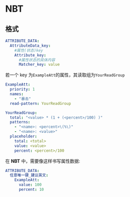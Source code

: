 # NBT

## 格式

```yaml
ATTRIBUTE_DATA:
  AttributeData_key:
    #属性(状态)key
    Attribute_key:
      #属性状态的具体内容
      Matcher_key: value
```

若一个 key 为`ExampleAtt`的属性，其读取组为`YourReadGroup`

```yaml
ExampleAtt:
  priority: 1
  names:
    - "暴击"
  read-pattern: YourReadGroup
```

```yaml
YourReadGroup:
  total: "<value> * (1 + (<percent>/100) )"
  patterns:
    - "<name>: <percent>\(%\)"
    - "<name>: <value>"
  placeholder:
    total: <total>
    value: <value>
    percent: <percent>/100
```

在 **NBT** 中，需要像这样书写属性数据:

```yaml
ATTRIBUTE_DATA:
  任意唯一键_建议英文:
    ExampleAtt:
      value: 100
      percent: 10
```

